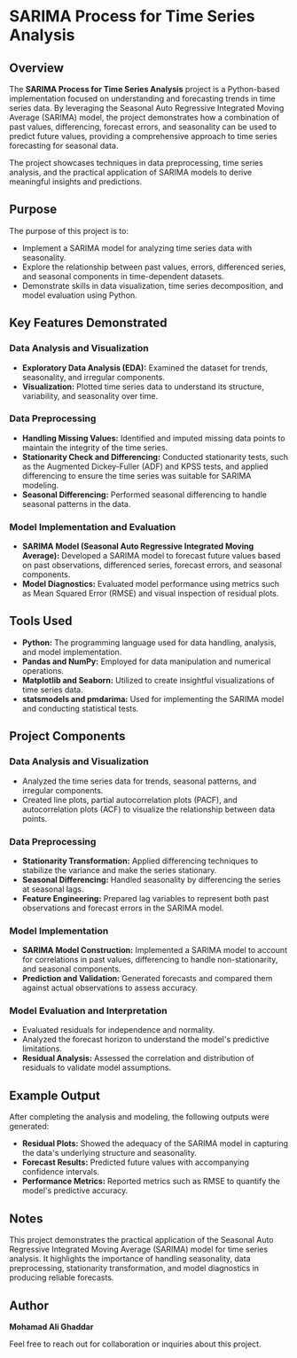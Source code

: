 # SARIMA Process for Time Series Analysis

## Overview
The **SARIMA Process for Time Series Analysis** project is a Python-based implementation focused on understanding and forecasting trends in time series data. By leveraging the Seasonal Auto Regressive Integrated Moving Average (SARIMA) model, the project demonstrates how a combination of past values, differencing, forecast errors, and seasonality can be used to predict future values, providing a comprehensive approach to time series forecasting for seasonal data.

The project showcases techniques in data preprocessing, time series analysis, and the practical application of SARIMA models to derive meaningful insights and predictions.

## Purpose
The purpose of this project is to:

- Implement a SARIMA model for analyzing time series data with seasonality.
- Explore the relationship between past values, errors, differenced series, and seasonal components in time-dependent datasets.
- Demonstrate skills in data visualization, time series decomposition, and model evaluation using Python.

## Key Features Demonstrated

### Data Analysis and Visualization
- **Exploratory Data Analysis (EDA):** Examined the dataset for trends, seasonality, and irregular components.
- **Visualization:** Plotted time series data to understand its structure, variability, and seasonality over time.

### Data Preprocessing
- **Handling Missing Values:** Identified and imputed missing data points to maintain the integrity of the time series.
- **Stationarity Check and Differencing:** Conducted stationarity tests, such as the Augmented Dickey-Fuller (ADF) and KPSS tests, and applied differencing to ensure the time series was suitable for SARIMA modeling.
- **Seasonal Differencing:** Performed seasonal differencing to handle seasonal patterns in the data.

### Model Implementation and Evaluation
- **SARIMA Model (Seasonal Auto Regressive Integrated Moving Average):** Developed a SARIMA model to forecast future values based on past observations, differenced series, forecast errors, and seasonal components.
- **Model Diagnostics:** Evaluated model performance using metrics such as Mean Squared Error (RMSE) and visual inspection of residual plots.

## Tools Used
- **Python:** The programming language used for data handling, analysis, and model implementation.
- **Pandas and NumPy:** Employed for data manipulation and numerical operations.
- **Matplotlib and Seaborn:** Utilized to create insightful visualizations of time series data.
- **statsmodels and pmdarima:** Used for implementing the SARIMA model and conducting statistical tests.

## Project Components

### Data Analysis and Visualization
- Analyzed the time series data for trends, seasonal patterns, and irregular components.
- Created line plots, partial autocorrelation plots (PACF), and autocorrelation plots (ACF) to visualize the relationship between data points.

### Data Preprocessing
- **Stationarity Transformation:** Applied differencing techniques to stabilize the variance and make the series stationary.
- **Seasonal Differencing:** Handled seasonality by differencing the series at seasonal lags.
- **Feature Engineering:** Prepared lag variables to represent both past observations and forecast errors in the SARIMA model.

### Model Implementation
- **SARIMA Model Construction:** Implemented a SARIMA model to account for correlations in past values, differencing to handle non-stationarity, and seasonal components.
- **Prediction and Validation:** Generated forecasts and compared them against actual observations to assess accuracy.

### Model Evaluation and Interpretation
- Evaluated residuals for independence and normality.
- Analyzed the forecast horizon to understand the model's predictive limitations.
- **Residual Analysis:** Assessed the correlation and distribution of residuals to validate model assumptions.

## Example Output
After completing the analysis and modeling, the following outputs were generated:

- **Residual Plots:** Showed the adequacy of the SARIMA model in capturing the data's underlying structure and seasonality.
- **Forecast Results:** Predicted future values with accompanying confidence intervals.
- **Performance Metrics:** Reported metrics such as RMSE to quantify the model's predictive accuracy.

## Notes
This project demonstrates the practical application of the Seasonal Auto Regressive Integrated Moving Average (SARIMA) model for time series analysis. It highlights the importance of handling seasonality, data preprocessing, stationarity transformation, and model diagnostics in producing reliable forecasts.

## Author
**Mohamad Ali Ghaddar**

Feel free to reach out for collaboration or inquiries about this project.
